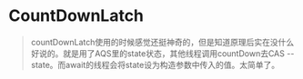 # CountDownLatch

> countDownLatch使用的时候感觉还挺神奇的，但是知道原理后实在没什么好说的。就是用了AQS里的state状态，其他线程调用countDown去CAS --state。而await的线程会将state设为构造参数中传入的值。太简单了。

